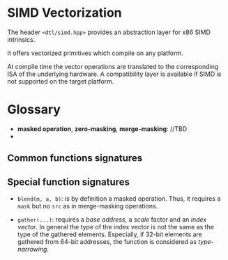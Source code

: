 # SIMD Vectorization

The header `<dtl/simd.hpp>` provides an abstraction layer for 
x86 SIMD intrinsics.

It offers vectorized primitives which compile on any platform. 

At compile time the vector operations are translated to the 
corresponding ISA of the underlying hardware.
A compatibility layer is available if SIMD is not supported 
on the target platform.

# Glossary

- **masked operation**, **zero-masking**, **merge-masking**: //TBD 
- 


## Common functions signatures

## Special function signatures

- `blend(m, a, b)`: is by definition a masked operation. Thus, it 
  requires a `mask` but no `src` as in merge-masking operations.  

- `gather(...)`: requires a *base address*, a *scale* factor and an *index 
  vector*. In general the type of the index vector is not the same as
  the type of the gathered elements. Especially, if 32-bit elements are 
  gathered from 64-bit addresses, the function is considered as 
  *type-narrowing*.

